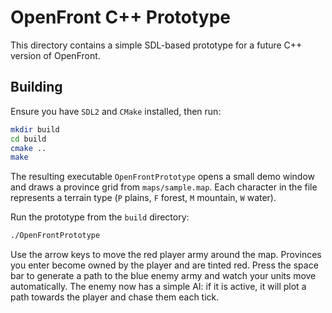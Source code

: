 # OpenFront C++ Prototype

This directory contains a simple SDL-based prototype for a future C++ version of OpenFront.

## Building

Ensure you have `SDL2` and `CMake` installed, then run:

```bash
mkdir build
cd build
cmake ..
make
```

The resulting executable `OpenFrontPrototype` opens a small demo window and draws
a province grid from `maps/sample.map`. Each character in the file represents a
terrain type (`P` plains, `F` forest, `M` mountain, `W` water).

Run the prototype from the `build` directory:

```bash
./OpenFrontPrototype
```

Use the arrow keys to move the red player army around the map. Provinces you
enter become owned by the player and are tinted red. Press the space bar to
generate a path to the blue enemy army and watch your units move automatically.
The enemy now has a simple AI: if it is active, it will plot a path towards the
player and chase them each tick.
